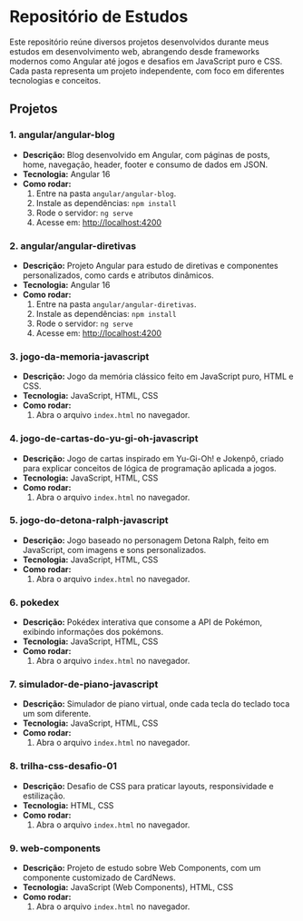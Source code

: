 # Repositório de Estudos

Este repositório reúne diversos projetos desenvolvidos durante meus estudos em desenvolvimento web, abrangendo desde frameworks modernos como Angular até jogos e desafios em JavaScript puro e CSS. Cada pasta representa um projeto independente, com foco em diferentes tecnologias e conceitos.

## Projetos

### 1. angular/angular-blog
- **Descrição:** Blog desenvolvido em Angular, com páginas de posts, home, navegação, header, footer e consumo de dados em JSON.
- **Tecnologia:** Angular 16
- **Como rodar:**
  1. Entre na pasta `angular/angular-blog`.
  2. Instale as dependências: `npm install`
  3. Rode o servidor: `ng serve`
  4. Acesse em: [http://localhost:4200](http://localhost:4200)

### 2. angular/angular-diretivas
- **Descrição:** Projeto Angular para estudo de diretivas e componentes personalizados, como cards e atributos dinâmicos.
- **Tecnologia:** Angular 16
- **Como rodar:**
  1. Entre na pasta `angular/angular-diretivas`.
  2. Instale as dependências: `npm install`
  3. Rode o servidor: `ng serve`
  4. Acesse em: [http://localhost:4200](http://localhost:4200)

### 3. jogo-da-memoria-javascript
- **Descrição:** Jogo da memória clássico feito em JavaScript puro, HTML e CSS.
- **Tecnologia:** JavaScript, HTML, CSS
- **Como rodar:**
  1. Abra o arquivo `index.html` no navegador.

### 4. jogo-de-cartas-do-yu-gi-oh-javascript
- **Descrição:** Jogo de cartas inspirado em Yu-Gi-Oh! e Jokenpô, criado para explicar conceitos de lógica de programação aplicada a jogos.
- **Tecnologia:** JavaScript, HTML, CSS
- **Como rodar:**
  1. Abra o arquivo `index.html` no navegador.

### 5. jogo-do-detona-ralph-javascript
- **Descrição:** Jogo baseado no personagem Detona Ralph, feito em JavaScript, com imagens e sons personalizados.
- **Tecnologia:** JavaScript, HTML, CSS
- **Como rodar:**
  1. Abra o arquivo `index.html` no navegador.

### 6. pokedex
- **Descrição:** Pokédex interativa que consome a API de Pokémon, exibindo informações dos pokémons.
- **Tecnologia:** JavaScript, HTML, CSS
- **Como rodar:**
  1. Abra o arquivo `index.html` no navegador.

### 7. simulador-de-piano-javascript
- **Descrição:** Simulador de piano virtual, onde cada tecla do teclado toca um som diferente.
- **Tecnologia:** JavaScript, HTML, CSS
- **Como rodar:**
  1. Abra o arquivo `index.html` no navegador.

### 8. trilha-css-desafio-01
- **Descrição:** Desafio de CSS para praticar layouts, responsividade e estilização.
- **Tecnologia:** HTML, CSS
- **Como rodar:**
  1. Abra o arquivo `index.html` no navegador.

### 9. web-components
- **Descrição:** Projeto de estudo sobre Web Components, com um componente customizado de CardNews.
- **Tecnologia:** JavaScript (Web Components), HTML, CSS
- **Como rodar:**
  1. Abra o arquivo `index.html` no navegador.


